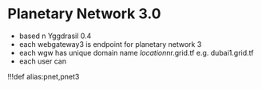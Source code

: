 # Planetary Network 3.0

- based n Yggdrasil 0.4
- each webgateway3 is endpoint for planetary network 3
- each wgw has unique domain name $location$nr.grid.tf e.g. dubai1.grid.tf 
- each user can 

!!!def alias:pnet,pnet3

